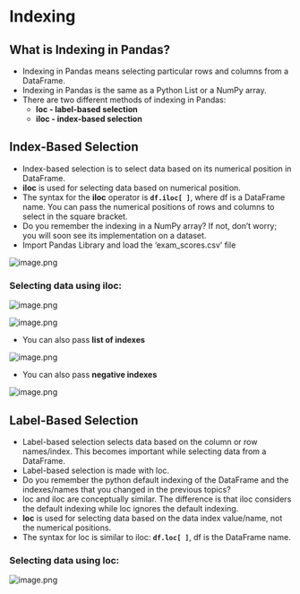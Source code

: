 # Indexing


## What is Indexing in Pandas?

* Indexing in Pandas means selecting particular rows and columns from a DataFrame.
* Indexing in Pandas is the same as a Python List or a NumPy array.
* There are two different methods of indexing in Pandas:
  * **loc - label-based selection**
  * **iloc - index-based selection**



## Index-Based Selection

* Index-based selection is to select data based on its numerical position in DataFrame.
* **iloc** is used for selecting data based on numerical position.
* The syntax for the **iloc** operator is **`df.iloc[ ]`**, where df is a DataFrame name. You can pass the numerical positions of rows and columns to select in the square bracket.
* Do you remember the indexing in a NumPy array? If not, don’t worry; you will soon see its implementation on a dataset.
* Import Pandas Library and load the ‘exam_scores.csv’ file







![image.png](https://dphi-live.s3.amazonaws.com/media_uploads/image_a3d990f7c8c94259857691ac671a6c15.png)




### Selecting data using iloc:






![image.png](https://dphi-live.s3.amazonaws.com/media_uploads/image_fe485c44a4b14d00aac41d1c33a6b5e5.png)










![image.png](https://dphi-live.s3.amazonaws.com/media_uploads/image_5200cda812bb4dd884a98726cb1acb67.png)



* You can also pass **list of indexes**



![image.png](https://dphi-live.s3.amazonaws.com/media_uploads/image_c6ec5a15776f47d6ad092b9580fd62c3.png)




* You can also pass **negative indexes**




![image.png](https://dphi-live.s3.amazonaws.com/media_uploads/image_2abbd104486f4887956dbbd3d8d1fd21.png)




## Label-Based Selection

* Label-based selection selects data based on the column or row names/index. This becomes important while selecting data from a DataFrame.
* Label-based selection is made with loc.
* Do you remember the python default indexing of the DataFrame and the indexes/names that you changed in the previous topics?
* loc and iloc are conceptually similar. The difference is that iloc considers the default indexing while loc ignores the default indexing.
* **loc** is used for selecting data based on the data index value/name, not the numerical positions.
* The syntax for loc is similar to iloc: **`df.loc[ ]`**, df is the DataFrame name.

### Selecting data using loc:

![image.png](https://dphi-live.s3.amazonaws.com/media_uploads/image_cf0e74eeae2d48f28653564538e81018.png)